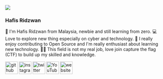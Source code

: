 ![](https://i.postimg.cc/fLfpt8Sc/ezgif-com-gif-maker-2.gif)

### Hafis Ridzwan

🎈 I'm Hafis Ridzwan from Malaysia, newbie and still learning from zero. 
💻 Love to explore new thing especially on cyber and technology.
🐳 I really enjoy contributing to Open Source and I'm really enthusiast about learning new technology. 
👷‍♂️ This field is not my real job, love join capture the flag (CTF) to build up my skilled and knowledge.




[<img src='https://cdn.jsdelivr.net/npm/simple-icons@3.0.1/icons/github.svg' alt='github' height='40'>](https://github.com/La7z)  [<img src='https://cdn.jsdelivr.net/npm/simple-icons@3.0.1/icons/instagram.svg' alt='instagram' height='40'>](https://www.instagram.com/alhafisridzwan/)  [<img src='https://cdn.jsdelivr.net/npm/simple-icons@3.0.1/icons/twitter.svg' alt='twitter' height='40'>](https://twitter.com/@La7z)  [<img src='https://cdn.jsdelivr.net/npm/simple-icons@3.0.1/icons/youtube.svg' alt='YouTube' height='40'>](https://www.youtube.com/channel/@xLa7z)  [<img src='https://cdn.jsdelivr.net/npm/simple-icons@3.0.1/icons/icloud.svg' alt='website' height='40'>](https://github.com/La7z)  

